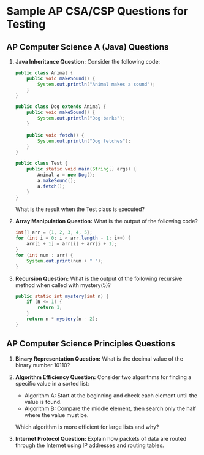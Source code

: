 # Sample AP CSA/CSP Questions for Testing

## AP Computer Science A (Java) Questions

1. **Java Inheritance Question:**
   Consider the following code:
   ```java
   public class Animal {
       public void makeSound() {
           System.out.println("Animal makes a sound");
       }
   }
   
   public class Dog extends Animal {
       public void makeSound() {
           System.out.println("Dog barks");
       }
       
       public void fetch() {
           System.out.println("Dog fetches");
       }
   }
   
   public class Test {
       public static void main(String[] args) {
           Animal a = new Dog();
           a.makeSound();
           a.fetch();
       }
   }
   ```
   What is the result when the Test class is executed?

2. **Array Manipulation Question:**
   What is the output of the following code?
   ```java
   int[] arr = {1, 2, 3, 4, 5};
   for (int i = 0; i < arr.length - 1; i++) {
       arr[i + 1] = arr[i] + arr[i + 1];
   }
   for (int num : arr) {
       System.out.print(num + " ");
   }
   ```

3. **Recursion Question:**
   What is the output of the following recursive method when called with mystery(5)?
   ```java
   public static int mystery(int n) {
       if (n <= 1) {
           return 1;
       }
       return n * mystery(n - 2);
   }
   ```

## AP Computer Science Principles Questions

1. **Binary Representation Question:**
   What is the decimal value of the binary number 10110?

2. **Algorithm Efficiency Question:**
   Consider two algorithms for finding a specific value in a sorted list:
   - Algorithm A: Start at the beginning and check each element until the value is found.
   - Algorithm B: Compare the middle element, then search only the half where the value must be.
   
   Which algorithm is more efficient for large lists and why?

3. **Internet Protocol Question:**
   Explain how packets of data are routed through the Internet using IP addresses and routing tables.
